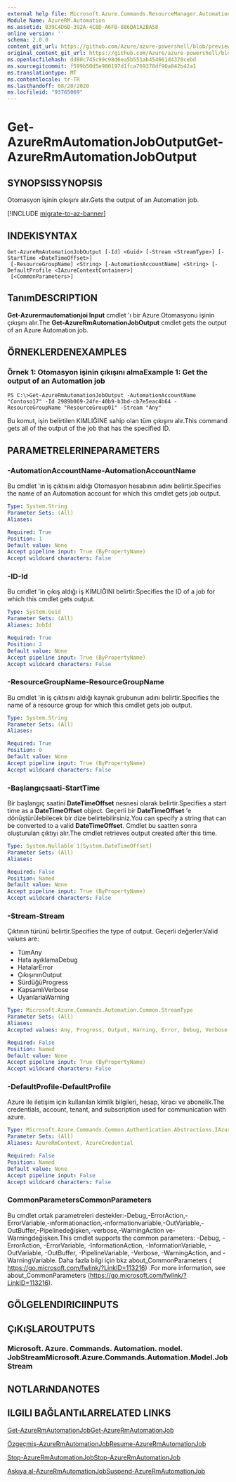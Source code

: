 ```yaml
---
external help file: Microsoft.Azure.Commands.ResourceManager.Automation.dll-Help.xml
Module Name: AzureRM.Automation
ms.assetid: B39C4D6B-392A-4C8D-A6FB-886DA1A2BA58
online version: ''
schema: 2.0.0
content_git_url: https://github.com/Azure/azure-powershell/blob/preview/src/ResourceManager/Automation/Commands.Automation/help/Get-AzureRMAutomationJobOutput.md
original_content_git_url: https://github.com/Azure/azure-powershell/blob/preview/src/ResourceManager/Automation/Commands.Automation/help/Get-AzureRMAutomationJobOutput.md
ms.openlocfilehash: dd80c745c99c98d6ea5b551ab454661d4370cebd
ms.sourcegitcommit: f599b50d5e980197d1fca769378df90a842b42a1
ms.translationtype: MT
ms.contentlocale: tr-TR
ms.lasthandoff: 08/20/2020
ms.locfileid: "93765069"
---
```

# <span data-ttu-id="112eb-101">Get-AzureRmAutomationJobOutput</span><span class="sxs-lookup"><span data-stu-id="112eb-101">Get-AzureRmAutomationJobOutput</span></span>

## <span data-ttu-id="112eb-102">SYNOPSIS</span><span class="sxs-lookup"><span data-stu-id="112eb-102">SYNOPSIS</span></span>
<span data-ttu-id="112eb-103">Otomasyon işinin çıkışını alır.</span><span class="sxs-lookup"><span data-stu-id="112eb-103">Gets the output of an Automation job.</span></span>

[!INCLUDE [migrate-to-az-banner](../../includes/migrate-to-az-banner.md)]

## <span data-ttu-id="112eb-104">INDEKI</span><span class="sxs-lookup"><span data-stu-id="112eb-104">SYNTAX</span></span>

```
Get-AzureRmAutomationJobOutput [-Id] <Guid> [-Stream <StreamType>] [-StartTime <DateTimeOffset>]
 [-ResourceGroupName] <String> [-AutomationAccountName] <String> [-DefaultProfile <IAzureContextContainer>]
 [<CommonParameters>]
```

## <span data-ttu-id="112eb-105">Tanım</span><span class="sxs-lookup"><span data-stu-id="112eb-105">DESCRIPTION</span></span>
<span data-ttu-id="112eb-106">**Get-Azurermautomationjoi Input** cmdlet 'ı bir Azure Otomasyonu işinin çıkışını alır.</span><span class="sxs-lookup"><span data-stu-id="112eb-106">The **Get-AzureRmAutomationJobOutput** cmdlet gets the output of an Azure Automation job.</span></span>

## <span data-ttu-id="112eb-107">ÖRNEKLERDEN</span><span class="sxs-lookup"><span data-stu-id="112eb-107">EXAMPLES</span></span>

### <span data-ttu-id="112eb-108">Örnek 1: Otomasyon işinin çıkışını alma</span><span class="sxs-lookup"><span data-stu-id="112eb-108">Example 1: Get the output of an Automation job</span></span>
```
PS C:\>Get-AzureRmAutomationJobOutput -AutomationAccountName "Contoso17" -Id 2989b069-24fe-40b9-b3bd-cb7e5eac4b64 -ResourceGroupName "ResourceGroup01" -Stream "Any"
```

<span data-ttu-id="112eb-109">Bu komut, işin belirtilen KIMLIĞINE sahip olan tüm çıkışını alır.</span><span class="sxs-lookup"><span data-stu-id="112eb-109">This command gets all of the output of the job that has the specified ID.</span></span>

## <span data-ttu-id="112eb-110">PARAMETRELERINE</span><span class="sxs-lookup"><span data-stu-id="112eb-110">PARAMETERS</span></span>

### <span data-ttu-id="112eb-111">-AutomationAccountName</span><span class="sxs-lookup"><span data-stu-id="112eb-111">-AutomationAccountName</span></span>
<span data-ttu-id="112eb-112">Bu cmdlet 'in iş çıktısını aldığı Otomasyon hesabının adını belirtir.</span><span class="sxs-lookup"><span data-stu-id="112eb-112">Specifies the name of an Automation account for which this cmdlet gets job output.</span></span>

```yaml
Type: System.String
Parameter Sets: (All)
Aliases: 

Required: True
Position: 1
Default value: None
Accept pipeline input: True (ByPropertyName)
Accept wildcard characters: False
```

### <span data-ttu-id="112eb-113">-ID</span><span class="sxs-lookup"><span data-stu-id="112eb-113">-Id</span></span>
<span data-ttu-id="112eb-114">Bu cmdlet 'in çıkış aldığı iş KIMLIĞINI belirtir.</span><span class="sxs-lookup"><span data-stu-id="112eb-114">Specifies the ID of a job for which this cmdlet gets output.</span></span>

```yaml
Type: System.Guid
Parameter Sets: (All)
Aliases: JobId

Required: True
Position: 2
Default value: None
Accept pipeline input: True (ByPropertyName)
Accept wildcard characters: False
```

### <span data-ttu-id="112eb-115">-ResourceGroupName</span><span class="sxs-lookup"><span data-stu-id="112eb-115">-ResourceGroupName</span></span>
<span data-ttu-id="112eb-116">Bu cmdlet 'in iş çıktısını aldığı kaynak grubunun adını belirtir.</span><span class="sxs-lookup"><span data-stu-id="112eb-116">Specifies the name of a resource group for which this cmdlet gets job output.</span></span>

```yaml
Type: System.String
Parameter Sets: (All)
Aliases: 

Required: True
Position: 0
Default value: None
Accept pipeline input: True (ByPropertyName)
Accept wildcard characters: False
```

### <span data-ttu-id="112eb-117">-Başlangıçsaati</span><span class="sxs-lookup"><span data-stu-id="112eb-117">-StartTime</span></span>
<span data-ttu-id="112eb-118">Bir başlangıç saatini **DateTimeOffset** nesnesi olarak belirtir.</span><span class="sxs-lookup"><span data-stu-id="112eb-118">Specifies a start time as a **DateTimeOffset** object.</span></span>
<span data-ttu-id="112eb-119">Geçerli bir **DateTimeOffset** 'e dönüştürülebilecek bir dize belirtebilirsiniz.</span><span class="sxs-lookup"><span data-stu-id="112eb-119">You can specify a string that can be converted to a valid **DateTimeOffset**.</span></span>
<span data-ttu-id="112eb-120">Cmdlet bu saatten sonra oluşturulan çıktıyı alır.</span><span class="sxs-lookup"><span data-stu-id="112eb-120">The cmdlet retrieves output created after this time.</span></span>

```yaml
Type: System.Nullable`1[System.DateTimeOffset]
Parameter Sets: (All)
Aliases: 

Required: False
Position: Named
Default value: None
Accept pipeline input: True (ByPropertyName)
Accept wildcard characters: False
```

### <span data-ttu-id="112eb-121">-Stream</span><span class="sxs-lookup"><span data-stu-id="112eb-121">-Stream</span></span>
<span data-ttu-id="112eb-122">Çıktının türünü belirtir.</span><span class="sxs-lookup"><span data-stu-id="112eb-122">Specifies the type of output.</span></span>
<span data-ttu-id="112eb-123">Geçerli değerler:</span><span class="sxs-lookup"><span data-stu-id="112eb-123">Valid values are:</span></span> 

- <span data-ttu-id="112eb-124">Tüm</span><span class="sxs-lookup"><span data-stu-id="112eb-124">Any</span></span>
- <span data-ttu-id="112eb-125">Hata ayıklama</span><span class="sxs-lookup"><span data-stu-id="112eb-125">Debug</span></span>
- <span data-ttu-id="112eb-126">Hatalar</span><span class="sxs-lookup"><span data-stu-id="112eb-126">Error</span></span>
- <span data-ttu-id="112eb-127">Çıkışının</span><span class="sxs-lookup"><span data-stu-id="112eb-127">Output</span></span>
- <span data-ttu-id="112eb-128">Sürdüğü</span><span class="sxs-lookup"><span data-stu-id="112eb-128">Progress</span></span>
- <span data-ttu-id="112eb-129">Kapsamlı</span><span class="sxs-lookup"><span data-stu-id="112eb-129">Verbose</span></span>
- <span data-ttu-id="112eb-130">Uyarılarla</span><span class="sxs-lookup"><span data-stu-id="112eb-130">Warning</span></span>

```yaml
Type: Microsoft.Azure.Commands.Automation.Common.StreamType
Parameter Sets: (All)
Aliases: 
Accepted values: Any, Progress, Output, Warning, Error, Debug, Verbose

Required: False
Position: Named
Default value: None
Accept pipeline input: True (ByPropertyName)
Accept wildcard characters: False
```

### <span data-ttu-id="112eb-131">-DefaultProfile</span><span class="sxs-lookup"><span data-stu-id="112eb-131">-DefaultProfile</span></span>
<span data-ttu-id="112eb-132">Azure ile iletişim için kullanılan kimlik bilgileri, hesap, kiracı ve abonelik.</span><span class="sxs-lookup"><span data-stu-id="112eb-132">The credentials, account, tenant, and subscription used for communication with azure.</span></span>

```yaml
Type: Microsoft.Azure.Commands.Common.Authentication.Abstractions.IAzureContextContainer
Parameter Sets: (All)
Aliases: AzureRmContext, AzureCredential

Required: False
Position: Named
Default value: None
Accept pipeline input: False
Accept wildcard characters: False
```

### <span data-ttu-id="112eb-133">CommonParameters</span><span class="sxs-lookup"><span data-stu-id="112eb-133">CommonParameters</span></span>
<span data-ttu-id="112eb-134">Bu cmdlet ortak parametreleri destekler:-Debug,-ErrorAction,-ErrorVariable,-ınformationaction,-ınformationvariable,-OutVariable,-OutBuffer,-Pipelinedeğişken,-verbose,-WarningAction ve-Warningdeğişken.</span><span class="sxs-lookup"><span data-stu-id="112eb-134">This cmdlet supports the common parameters: -Debug, -ErrorAction, -ErrorVariable, -InformationAction, -InformationVariable, -OutVariable, -OutBuffer, -PipelineVariable, -Verbose, -WarningAction, and -WarningVariable.</span></span> <span data-ttu-id="112eb-135">Daha fazla bilgi için bkz about_CommonParameters ( https://go.microsoft.com/fwlink/?LinkID=113216) .</span><span class="sxs-lookup"><span data-stu-id="112eb-135">For more information, see about_CommonParameters (https://go.microsoft.com/fwlink/?LinkID=113216).</span></span>

## <span data-ttu-id="112eb-136">GÖLGELENDIRICI</span><span class="sxs-lookup"><span data-stu-id="112eb-136">INPUTS</span></span>

## <span data-ttu-id="112eb-137">ÇıKıŞLAR</span><span class="sxs-lookup"><span data-stu-id="112eb-137">OUTPUTS</span></span>

### <span data-ttu-id="112eb-138">Microsoft. Azure. Commands. Automation. model. JobStream</span><span class="sxs-lookup"><span data-stu-id="112eb-138">Microsoft.Azure.Commands.Automation.Model.JobStream</span></span>

## <span data-ttu-id="112eb-139">NOTLARıNDA</span><span class="sxs-lookup"><span data-stu-id="112eb-139">NOTES</span></span>

## <span data-ttu-id="112eb-140">ILGILI BAĞLANTıLAR</span><span class="sxs-lookup"><span data-stu-id="112eb-140">RELATED LINKS</span></span>

[<span data-ttu-id="112eb-141">Get-AzureRmAutomationJob</span><span class="sxs-lookup"><span data-stu-id="112eb-141">Get-AzureRmAutomationJob</span></span>](./Get-AzureRMAutomationJob.md)

[<span data-ttu-id="112eb-142">Özgeçmiş-AzureRmAutomationJob</span><span class="sxs-lookup"><span data-stu-id="112eb-142">Resume-AzureRmAutomationJob</span></span>](./Resume-AzureRMAutomationJob.md)

[<span data-ttu-id="112eb-143">Stop-AzureRmAutomationJob</span><span class="sxs-lookup"><span data-stu-id="112eb-143">Stop-AzureRmAutomationJob</span></span>](./Stop-AzureRMAutomationJob.md)

[<span data-ttu-id="112eb-144">Askıya al-AzureRmAutomationJob</span><span class="sxs-lookup"><span data-stu-id="112eb-144">Suspend-AzureRmAutomationJob</span></span>](./Suspend-AzureRMAutomationJob.md)


